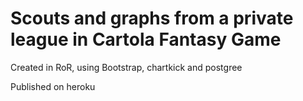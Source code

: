 # Scouts and graphs from a private league in Cartola Fantasy Game

Created in RoR, using Bootstrap, chartkick and postgree

Published on heroku